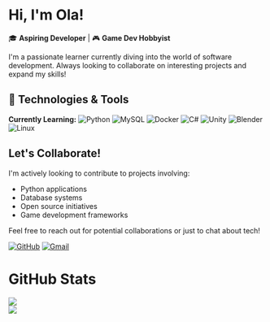 # Hi, I'm Ola!

🎓 **Aspiring Developer** | 🎮 **Game Dev Hobbyist**

I'm a passionate learner currently diving into the world of software development. Always looking to collaborate on interesting projects and expand my skills!

## 🔧 Technologies & Tools

**Currently Learning:**
![Python](https://img.shields.io/badge/python-3670A0?style=for-the-badge&logo=python&logoColor=ffdd54) 
![MySQL](https://img.shields.io/badge/mysql-4479A1.svg?style=for-the-badge&logo=mysql&logoColor=white) 
![Docker](https://img.shields.io/badge/docker-%230db7ed.svg?style=for-the-badge&logo=docker&logoColor=white) 
![C#](https://img.shields.io/badge/c%23-%23239120.svg?style=for-the-badge&logo=csharp&logoColor=white)
![Unity](https://img.shields.io/badge/unity-%23000000.svg?style=for-the-badge&logo=unity&logoColor=white) 
![Blender](https://img.shields.io/badge/blender-%23F5792A.svg?style=for-the-badge&logo=blender&logoColor=white)
![Linux](https://img.shields.io/badge/Linux-FCC624?style=for-the-badge&logo=linux&logoColor=black)

## Let's Collaborate!

I'm actively looking to contribute to projects involving:
- Python applications
- Database systems
- Open source initiatives
- Game development frameworks

Feel free to reach out for potential collaborations or just to chat about tech!

[![GitHub](https://img.shields.io/badge/GitHub-100000?style=for-the-badge&logo=github&logoColor=white)](https://github.com/olaomoyele)
[![Gmail](https://img.shields.io/badge/Gmail-D14836?style=for-the-badge&logo=gmail&logoColor=white)](mailto:olaomoyele2@gmail.com)

# GitHub Stats
![](https://github-readme-stats.vercel.app/api?username=olaomoyele&theme=dark&hide_border=false&include_all_commits=false&count_private=false)<br/>
![](https://github-readme-stats.vercel.app/api/top-langs/?username=olaomoyele&theme=dark&hide_border=false&include_all_commits=false&count_private=false&layout=compact)

<!-- Proudly created with GPRM ( https://gprm.itsvg.in ) -->

